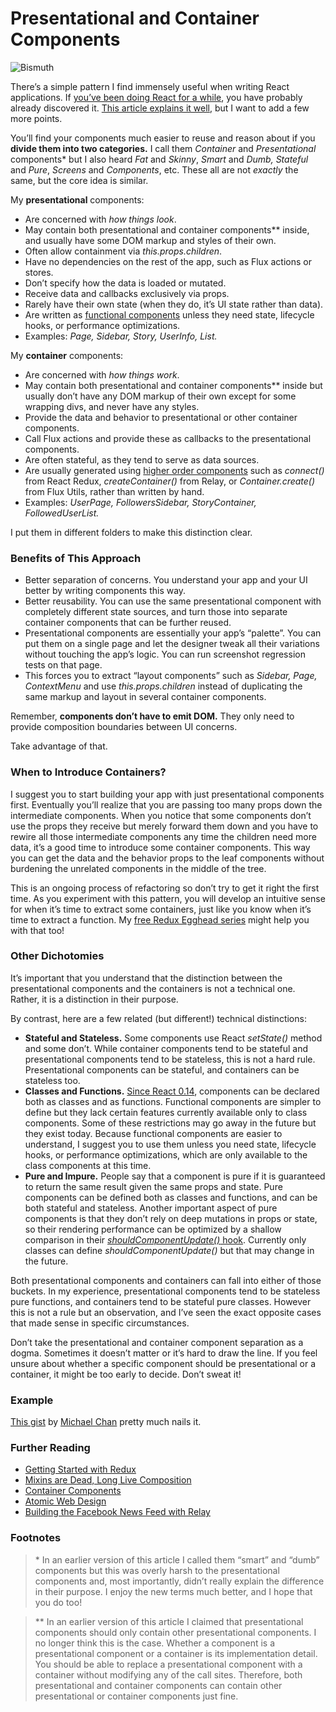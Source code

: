 
# Presentational and Container Components

![Bismuth](https://cdn-images-1.medium.com/max/1600/1*TatfeANQMBmjrk_nhKbZoA.jpeg)

There’s a simple pattern I find immensely useful when writing React applications. If [you’ve been doing React for a while](http://facebook.github.io/react/blog/2015/03/19/building-the-facebook-news-feed-with-relay.html), you have probably already discovered it. [This article explains it well](https://medium.com/@learnreact/container-components-c0e67432e005), but I want to add a few more points.

You’ll find your components much easier to reuse and reason about if you **divide them into two categories.** I call them *Container* and *Presentational* components\* but I also heard *Fat* and *Skinny*, *Smart* and *Dumb,* *Stateful* and *Pure*, *Screens* and *Components*, etc. These all are not *exactly* the same, but the core idea is similar.

My **presentational** components:

- Are concerned with *how things look*.
- May contain both presentational and container components\*\* inside, and usually have some DOM markup and styles of their own.
- Often allow containment via *this.props.children*.
- Have no dependencies on the rest of the app, such as Flux actions or stores.
- Don’t specify how the data is loaded or mutated.
- Receive data and callbacks exclusively via props.
- Rarely have their own state \(when they do, it’s UI state rather than data\).
- Are written as [functional components](https://facebook.github.io/react/blog/2015/10/07/react-v0.14.html#stateless-functional-components) unless they need state, lifecycle hooks, or performance optimizations.
- Examples: *Page, Sidebar, Story, UserInfo, List.*

My **container** components:

- Are concerned with *how things work*.
- May contain both presentational and container components\*\* inside but usually don’t have any DOM markup of their own except for some wrapping divs, and never have any styles.
- Provide the data and behavior to presentational or other container components.
- Call Flux actions and provide these as callbacks to the presentational components.
- Are often stateful, as they tend to serve as data sources.
- Are usually generated using [higher order components](https://medium.com/@dan_abramov/mixins-are-dead-long-live-higher-order-components-94a0d2f9e750) such as *connect\(\)* from React Redux, *createContainer\(\)* from Relay, or *Container.create\(\)* from Flux Utils, rather than written by hand.
- Examples: *UserPage, FollowersSidebar, StoryContainer, FollowedUserList.*

I put them in different folders to make this distinction clear.

### Benefits of This Approach

- Better separation of concerns. You understand your app and your UI better by writing components this way.
- Better reusability. You can use the same presentational component with completely different state sources, and turn those into separate container components that can be further reused.
- Presentational components are essentially your app’s “palette”. You can put them on a single page and let the designer tweak all their variations without touching the app’s logic. You can run screenshot regression tests on that page.
- This forces you to extract “layout components” such as *Sidebar, Page, ContextMenu* and use *this.props.children* instead of duplicating the same markup and layout in several container components.

Remember, **components don’t have to emit DOM.** They only need to provide composition boundaries between UI concerns.

Take advantage of that.

### When to Introduce Containers?

I suggest you to start building your app with just presentational components first. Eventually you’ll realize that you are passing too many props down the intermediate components. When you notice that some components don’t use the props they receive but merely forward them down and you have to rewire all those intermediate components any time the children need more data, it’s a good time to introduce some container components. This way you can get the data and the behavior props to the leaf components without burdening the unrelated components in the middle of the tree.

This is an ongoing process of refactoring so don’t try to get it right the first time. As you experiment with this pattern, you will develop an intuitive sense for when it’s time to extract some containers, just like you know when it’s time to extract a function. My [free Redux Egghead series](https://egghead.io/series/getting-started-with-redux) might help you with that too\!

### Other Dichotomies

It’s important that you understand that the distinction between the presentational components and the containers is not a technical one. Rather, it is a distinction in their purpose.

By contrast, here are a few related \(but different\!\) technical distinctions:

- **Stateful and Stateless.** Some components use React *setState\(\)* method and some don’t. While container components tend to be stateful and presentational components tend to be stateless, this is not a hard rule. Presentational components can be stateful, and containers can be stateless too.
- **Classes and Functions.** [Since React 0.14](https://facebook.github.io/react/blog/2015/10/07/react-v0.14.html#stateless-functional-components), components can be declared both as classes and as functions. Functional components are simpler to define but they lack certain features currently available only to class components. Some of these restrictions may go away in the future but they exist today. Because functional components are easier to understand, I suggest you to use them unless you need state, lifecycle hooks, or performance optimizations, which are only available to the class components at this time.
- **Pure and Impure.** People say that a component is pure if it is guaranteed to return the same result given the same props and state. Pure components can be defined both as classes and functions, and can be both stateful and stateless. Another important aspect of pure components is that they don’t rely on deep mutations in props or state, so their rendering performance can be optimized by a shallow comparison in their [*shouldComponentUpdate\(\)* hook](https://facebook.github.io/react/docs/pure-render-mixin.html). Currently only classes can define *shouldComponentUpdate\(\)* but that may change in the future.

Both presentational components and containers can fall into either of those buckets. In my experience, presentational components tend to be stateless pure functions, and containers tend to be stateful pure classes. However this is not a rule but an observation, and I’ve seen the exact opposite cases that made sense in specific circumstances.

Don’t take the presentational and container component separation as a dogma. Sometimes it doesn’t matter or it’s hard to draw the line. If you feel unsure about whether a specific component should be presentational or a container, it might be too early to decide. Don’t sweat it\!

### Example

[This gist](https://gist.github.com/chantastic/fc9e3853464dffdb1e3c) by [Michael Chan](https://twitter.com/chantastic) pretty much nails it.

### Further Reading

- [Getting Started with Redux](https://egghead.io/series/getting-started-with-redux)
- [Mixins are Dead, Long Live Composition](https://medium.com/@dan_abramov/mixins-are-dead-long-live-higher-order-components-94a0d2f9e750)
- [Container Components](https://medium.com/@learnreact/container-components-c0e67432e005)
- [Atomic Web Design](http://bradfrost.com/blog/post/atomic-web-design/)
- [Building the Facebook News Feed with Relay](http://facebook.github.io/react/blog/2015/03/19/building-the-facebook-news-feed-with-relay.html)

### Footnotes

> \* In an earlier version of this article I called them “smart” and “dumb” components but this was overly harsh to the presentational components and, most importantly, didn’t really explain the difference in their purpose. I enjoy the new terms much better, and I hope that you do too\!

> \*\* In an earlier version of this article I claimed that presentational components should only contain other presentational components. I no longer think this is the case. Whether a component is a presentational component or a container is its implementation detail. You should be able to replace a presentational component with a container without modifying any of the call sites. Therefore, both presentational and container components can contain other presentational or container components just fine.